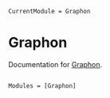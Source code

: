 ```@meta
CurrentModule = Graphon
```

# Graphon

Documentation for [Graphon](https://github.com/JakeGrainger/Graphon.jl).

```@index
```

```@autodocs
Modules = [Graphon]
```
